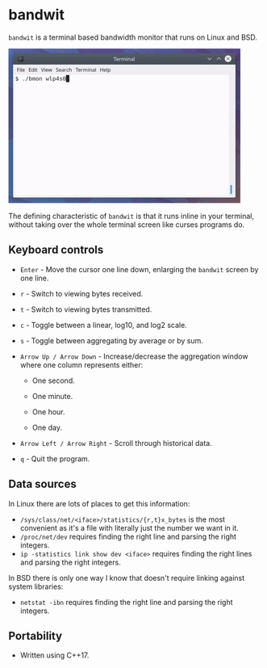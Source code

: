 # bandwit

`bandwit` is a terminal based bandwidth monitor that runs on Linux and BSD.

![bandwit](doc/bandwit.gif)

The defining characteristic of `bandwit` is that it runs inline in your terminal,
without taking over the whole terminal screen like curses programs do.


## Keyboard controls

* `Enter` - Move the cursor one line down, enlarging the `bandwit` screen by
  one line.

* `r` - Switch to viewing bytes received.

* `t` - Switch to viewing bytes transmitted.

* `c` - Toggle between a linear, log10, and log2 scale.

* `s` - Toggle between aggregating by average or by sum.

* `Arrow Up / Arrow Down` - Increase/decrease the aggregation window where one column
  represents either:

  * One second.

  * One minute.

  * One hour.

  * One day.

* `Arrow Left / Arrow Right` - Scroll through historical data.

* `q` - Quit the program.


## Data sources

In Linux there are lots of places to get this information:

* `/sys/class/net/<iface>/statistics/{r,t}x_bytes` is the most convenient as
  it's a file with literally just the number we want in it.
* `/proc/net/dev` requires finding the right line and parsing the right
  integers.
* `ip -statistics link show dev <iface>` requires finding the right lines and
  parsing the right integers.

In BSD there is only one way I know that doesn't require linking against system
libraries:

* `netstat -ibn` requires finding the right line and parsing the right
  integers.


## Portability

* Written using C++17.
